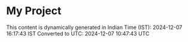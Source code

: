 # My Project

This content is dynamically generated in Indian Time (IST): 2024-12-07 16:17:43 IST
Converted to UTC: 2024-12-07 10:47:43 UTC
